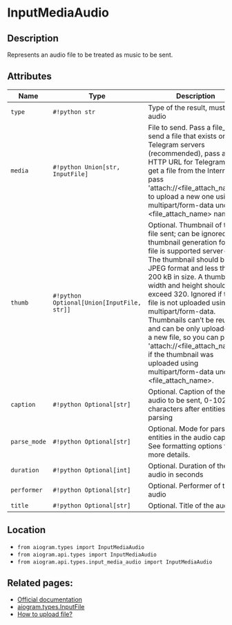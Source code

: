 # InputMediaAudio

## Description

Represents an audio file to be treated as music to be sent.


## Attributes

| Name | Type | Description |
| - | - | - |
| `type` | `#!python str` | Type of the result, must be audio |
| `media` | `#!python Union[str, InputFile]` | File to send. Pass a file_id to send a file that exists on the Telegram servers (recommended), pass an HTTP URL for Telegram to get a file from the Internet, or pass 'attach://<file_attach_name>' to upload a new one using multipart/form-data under <file_attach_name> name. |
| `thumb` | `#!python Optional[Union[InputFile, str]]` | Optional. Thumbnail of the file sent; can be ignored if thumbnail generation for the file is supported server-side. The thumbnail should be in JPEG format and less than 200 kB in size. A thumbnail‘s width and height should not exceed 320. Ignored if the file is not uploaded using multipart/form-data. Thumbnails can’t be reused and can be only uploaded as a new file, so you can pass 'attach://<file_attach_name>' if the thumbnail was uploaded using multipart/form-data under <file_attach_name>. |
| `caption` | `#!python Optional[str]` | Optional. Caption of the audio to be sent, 0-1024 characters after entities parsing |
| `parse_mode` | `#!python Optional[str]` | Optional. Mode for parsing entities in the audio caption. See formatting options for more details. |
| `duration` | `#!python Optional[int]` | Optional. Duration of the audio in seconds |
| `performer` | `#!python Optional[str]` | Optional. Performer of the audio |
| `title` | `#!python Optional[str]` | Optional. Title of the audio |



## Location

- `from aiogram.types import InputMediaAudio`
- `from aiogram.api.types import InputMediaAudio`
- `from aiogram.api.types.input_media_audio import InputMediaAudio`

## Related pages:

- [Official documentation](https://core.telegram.org/bots/api#inputmediaaudio)
- [aiogram.types.InputFile](../types/input_file.md)
- [How to upload file?](../upload_file.md)
